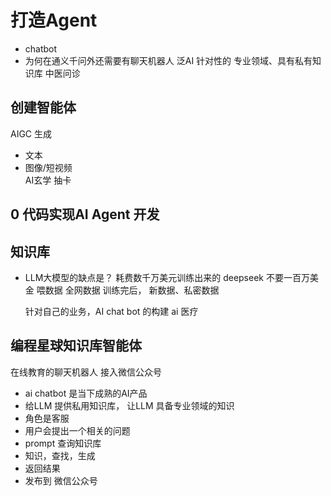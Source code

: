 # 打造Agent

- chatbot
- 为何在通义千问外还需要有聊天机器人
  泛AI
  针对性的
  专业领域、具有私有知识库
  中医问诊

## 创建智能体
   AIGC 生成
   - 文本
   - 图像/短视频  
   AI玄学 抽卡

## 0 代码实现AI Agent 开发


## 知识库
- LLM大模型的缺点是？
  耗费数千万美元训练出来的
  deepseek 不要一百万美金
  喂数据 全网数据
  训练完后，
  新数据、私密数据

  针对自己的业务，AI chat bot 的构建
  ai 医疗

## 编程星球知识库智能体  
   在线教育的聊天机器人 接入微信公众号
   - ai chatbot 是当下成熟的AI产品 
   - 给LLM 提供私用知识库， 让LLM 具备专业领域的知识
   - 角色是客服
   - 用户会提出一个相关的问题
   - prompt 查询知识库
   - 知识，查找，生成
   - 返回结果
   - 发布到  微信公众号 